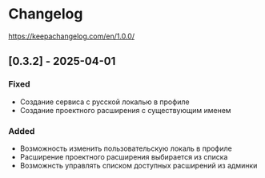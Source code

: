 # Changelog

https://keepachangelog.com/en/1.0.0/

## [0.3.2] - 2025-04-01

### Fixed

* Создание сервиса с русской локалью в профиле
* Создание проектного расширения с существующим именем

### Added

* Возможность изменить пользовательскую локаль в профиле
* Расширение проектного расширения выбирается из списка
* Возможнсть управлять списком доступных расширений из админки
